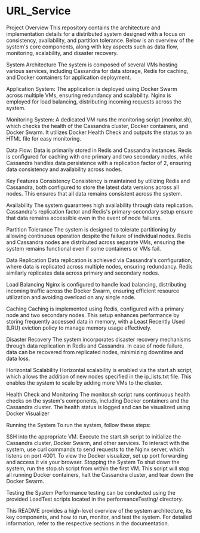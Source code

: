 # URL_Service

Project Overview
This repository contains the architecture and implementation details for a distributed system designed with a focus on consistency, availability, and partition tolerance. Below is an overview of the system's core components, along with key aspects such as data flow, monitoring, scalability, and disaster recovery.

System Architecture
The system is composed of several VMs hosting various services, including Cassandra for data storage, Redis for caching, and Docker containers for application deployment.

Application System: The application is deployed using Docker Swarm across multiple VMs, ensuring redundancy and scalability. Nginx is employed for load balancing, distributing incoming requests across the system.

Monitoring System: A dedicated VM runs the monitoring script (monitor.sh), which checks the health of the Cassandra cluster, Docker containers, and Docker Swarm. It utilizes Docker Health Check and outputs the status to an HTML file for easy monitoring.

Data Flow: Data is primarily stored in Redis and Cassandra instances. Redis is configured for caching with one primary and two secondary nodes, while Cassandra handles data persistence with a replication factor of 2, ensuring data consistency and availability across nodes.

Key Features
Consistency
Consistency is maintained by utilizing Redis and Cassandra, both configured to store the latest data versions across all nodes. This ensures that all data remains consistent across the system.

Availability
The system guarantees high availability through data replication. Cassandra's replication factor and Redis's primary-secondary setup ensure that data remains accessible even in the event of node failures.

Partition Tolerance
The system is designed to tolerate partitioning by allowing continuous operation despite the failure of individual nodes. Redis and Cassandra nodes are distributed across separate VMs, ensuring the system remains functional even if some containers or VMs fail.

Data Replication
Data replication is achieved via Cassandra's configuration, where data is replicated across multiple nodes, ensuring redundancy. Redis similarly replicates data across primary and secondary nodes.

Load Balancing
Nginx is configured to handle load balancing, distributing incoming traffic across the Docker Swarm, ensuring efficient resource utilization and avoiding overload on any single node.

Caching
Caching is implemented using Redis, configured with a primary node and two secondary nodes. This setup enhances performance by storing frequently accessed data in memory, with a Least Recently Used (LRU) eviction policy to manage memory usage effectively.

Disaster Recovery
The system incorporates disaster recovery mechanisms through data replication in Redis and Cassandra. In case of node failure, data can be recovered from replicated nodes, minimizing downtime and data loss.

Horizontal Scalability
Horizontal scalability is enabled via the start.sh script, which allows the addition of new nodes specified in the ip_lists.txt file. This enables the system to scale by adding more VMs to the cluster.

Health Check and Monitoring
The monitor.sh script runs continuous health checks on the system's components, including Docker containers and the Cassandra cluster. The health status is logged and can be visualized using Docker Visualizer

Running the System
To run the system, follow these steps:

SSH into the appropriate VM.
Execute the start.sh script to initialize the Cassandra cluster, Docker Swarm, and other services.
To interact with the system, use curl commands to send requests to the Nginx server, which listens on port 4001.
To view the Docker visualizer, set up port forwarding and access it via your browser.
Stopping the System
To shut down the system, run the stop.sh script from within the first VM. This script will stop all running Docker containers, halt the Cassandra cluster, and tear down the Docker Swarm.

Testing the System
Performance testing can be conducted using the provided LoadTest scripts located in the performanceTesting/ directory.

This README provides a high-level overview of the system architecture, its key components, and how to run, monitor, and test the system. For detailed information, refer to the respective sections in the documentation.
